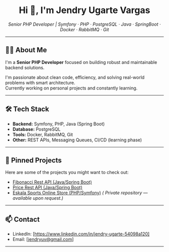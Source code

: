 <h1 align="center">Hi 👋, I'm Jendry Ugarte Vargas</h1>

<p align="center">
  <em>Senior PHP Developer | Symfony · PHP · PostgreSQL · Java · SpringBoot · Docker · RabbitMQ · Git</em>
</p>

---

## 🧑‍💻 About Me

I'm a **Senior PHP Developer** focused on building robust and maintainable backend solutions.

I'm passionate about clean code, efficiency, and solving real-world problems with smart architecture.  
Currently working on personal projects and constantly learning.

---

## 🛠️ Tech Stack

- **Backend:** Symfony, PHP, Java (Spring Boot)
- **Database:** PostgreSQL
- **Tools:** Docker, RabbitMQ, Git
- **Other:** REST APIs, Messaging Queues, CI/CD (learning phase)

---

## 📌 Pinned Projects

Here are some of the projects you might want to check out:

- [Fibonacci Rest API (Java/Spring Boot)](https://github.com/beatzz921/fibonacci-api-rest)
- [Price Rest API (Java/Spring Boot)](https://github.com/beatzz921/price-api-springboot)
- [Eskala Sports Online Store (PHP/Symfony)](https://github.com/beatzz921/eskala_sports) _( Private repository — available upon request.)_

---

## 📫 Contact
- LinkedIn: [https://www.linkedin.com/in/jendry-ugarte-54098a120]
- Email: [jendryuv@gmail.com]

---
